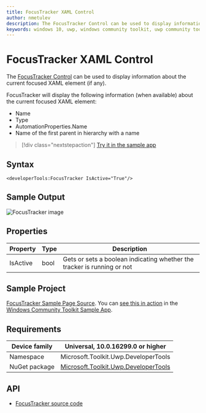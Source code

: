 ```yaml
---
title: FocusTracker XAML Control 
author: nmetulev
description: The FocusTracker Control can be used to display information about the current focused XAML element (if any).
keywords: windows 10, uwp, windows community toolkit, uwp community toolkit, uwp toolkit, FocusTracker, XAML Control, xaml 
---
```


# FocusTracker XAML Control

The [FocusTracker Control](https://docs.microsoft.com/dotnet/api/microsoft.toolkit.uwp.developertools.focustracker) can be used to display information about the current focused XAML element (if any).

FocusTracker will display the following information (when available) about the current focused XAML element:

- Name
- Type
- AutomationProperties.Name
- Name of the first parent in hierarchy with a name

> [!div class="nextstepaction"]
> [Try it in the sample app](uwpct://Controls?sample=FocusTracker)

## Syntax

```xaml
<developerTools:FocusTracker IsActive="True"/>
```

## Sample Output

![FocusTracker image](../resources/images/DeveloperTools/FocusTracker.jpg)

## Properties

| Property | Type | Description |
| -- | -- | -- |
| IsActive | bool | Gets or sets a boolean indicating whether the tracker is running or not |

## Sample Project

[FocusTracker Sample Page Source](https://github.com/Microsoft/WindowsCommunityToolkit//tree/master/Microsoft.Toolkit.Uwp.SampleApp/SamplePages/FocusTracker). You can [see this in action](uwpct://Controls?sample=FocusTracker) in the [Windows Community Toolkit Sample App](https://aka.ms/uwptoolkitapp).

## Requirements

| Device family | Universal, 10.0.16299.0 or higher |
| --- | --- |
| Namespace | Microsoft.Toolkit.Uwp.DeveloperTools |
| NuGet package | [Microsoft.Toolkit.Uwp.DeveloperTools](https://www.nuget.org/packages/Microsoft.Toolkit.Uwp.DeveloperTools/) |

## API

- [FocusTracker source code](https://github.com/Microsoft/WindowsCommunityToolkit//tree/master/Microsoft.Toolkit.Uwp.DeveloperTools/FocusTracker)

